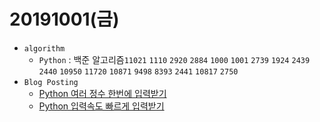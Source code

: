 ﻿# 20191001(금)

- `algorithm`
  - `Python` : 백준 알고리즘`11021` `1110` `2920` `2884` `1000` `1001` `2739` `1924` `2439` `2440` `10950` `11720` `10871` `9498` `8393` `2441` `10817` `2750` 
- `Blog Posting`
  - [Python 여러 정수 한번에 입력받기](https://enfanthoon.tistory.com/84)
  - [Python 입력속도 빠르게 입력받기](https://enfanthoon.tistory.com/85)

